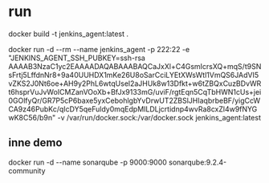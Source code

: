 # run

docker build -t jenkins_agent:latest .

docker run -d --rm --name jenkins_agent -p 222:22 -e "JENKINS_AGENT_SSH_PUBKEY=ssh-rsa AAAAB3NzaC1yc2EAAAADAQABAAABAQCaJxXl+C4GsmIcrsXQ+mqS/t9SNsFrtj5LffdnNr8+9a40UUHDX1mKe26U8oSarCciLYEtXWsWtl1VmQS6JAdVI5vZKS2J0Nt6oe+AH9y2PhL6wtqUsel2aJHUk8w13Dfkt+w6tZBQxCuzBDvWRt6hsprVuJvWoICMZanVOoXb+BfJx9133mG/uviF/rgtEqn5CqTbHWN1cUs+jei0GOlfyQr/GR7P5cP6baxe5yxCebohlgbYvDrwUT2ZBSlJHIaqbrbeBF/yigCcWCA9z46PubKc/qIcDY5qeFuldy0mqEdpMILDLjcrtidnp4wvRa8cxZl4w9fNYGwK8C56/b9n" -v /var/run/docker.sock:/var/docker.sock
jenkins_agent:latest 


## inne demo

docker run -d --name sonarqube -p 9000:9000 sonarqube:9.2.4-community
